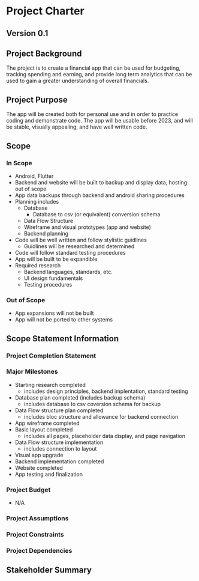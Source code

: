# Project Charter
## Version 0.1

## Project Background

The project is to create a financial app that can be used for budgeting, tracking spending and earning, and provide long term analytics that can be used to gain a greater understanding of overall financials.

## Project Purpose

The app will be created both for personal use and in order to practice coding and demonstrate code. The app will be usable before 2023, and will be stable, visually appealing, and have well written code. 

## Scope

### In Scope

* Android, Flutter
* Backend and website will be built to backup and display data, hosting out of scope
* App data backups through backend and android sharing procedures
* Planning includes
    * Database
        * Database to csv (or equivalent) conversion schema 
    * Data Flow Structure
    * Wireframe and visual prototypes (app and website)
    * Backend planning
* Code will be well written and follow stylistic guidlines
    * Guidlines will be researched and determined
* Code will follow standard testing procedures
* App will be built to be expandible
* Required research
    * Backend languages, standards, etc.
    * UI design fundamentals
    * Testing procedures

### Out of Scope

* App expansions will not be built
* App will not be ported to other systems

## Scope Statement Information

### Project Completion Statement

### Major Milestones

* Starting research completed
    * includes design principles, backend implentation, standard testing
* Database plan completed (includes backup schema)
    * includes database to csv coversion schema for backup
* Data Flow structure plan completed
    * includes bloc structure  and allowance for backend connection
* App wireframe completed
* Basic layout completed
    * includes all pages, placeholder data display, and page navigation
* Data Flow structure implementation
    * includes connection to layout
* Visual app upgrade
* Backend implementation completed
* Website completed
* App testing and finalization

### Project Budget

* N/A

### Project Assumptions

### Project Constraints

### Project Dependencies

## Stakeholder Summary
